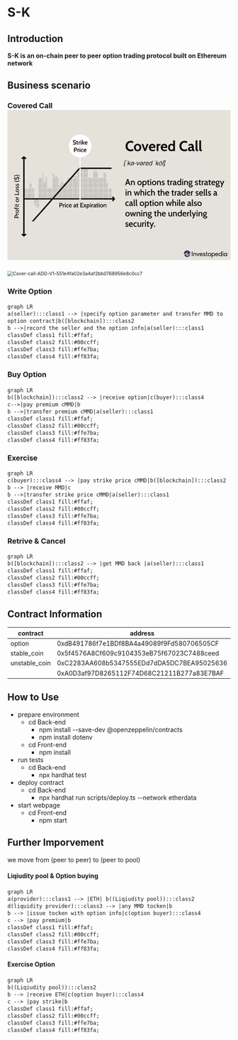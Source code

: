 

# S-K

## Introduction

**S-K is an on-chain peer to peer option trading protocol built on Ethereum network**

## **Business scenario**

### Covered Call![1](Project_information/1.webp)

<img src=".." alt="Cover-call-ADD-V1-551e4fa02e3a4af2bb0768956e8c0cc7" style="zoom:75%;" />

### **Write Option** 

```mermaid
graph LR
a(seller):::class1 --> |specify option parameter and transfer MMD to option contract|b([blockchain]):::class2
b -->|record the seller and the option info|a(seller):::class1
classDef class1 fill:#ffaf;
classDef class2 fill:#00ccff;
classDef class3 fill:#ffe7ba;
classDef class4 fill:#ff83fa;
```

### **Buy Option**

```mermaid
graph LR
b([blockchain]):::class2 --> |receive option|c(buyer):::class4
c-->|pay premium cMMD|b
b -->|transfer premium cMMD|a(seller):::class1
classDef class1 fill:#ffaf;
classDef class2 fill:#00ccff;
classDef class3 fill:#ffe7ba;
classDef class4 fill:#ff83fa;
```

### **Exercise**

```mermaid
graph LR
c(buyer):::class4 --> |pay strike price cMMD|b([blockchain]):::class2
b --> |receive MMD|c
b -->|transfer strike price cMMD|a(seller):::class1
classDef class1 fill:#ffaf;
classDef class2 fill:#00ccff;
classDef class3 fill:#ffe7ba;
classDef class4 fill:#ff83fa;
```

### **Retrive & Cancel**

```mermaid
graph LR
b([blockchain]):::class2 --> |get MMD back |a(seller):::class1
classDef class1 fill:#ffaf;
classDef class2 fill:#00ccff;
classDef class3 fill:#ffe7ba;
classDef class4 fill:#ff83fa;
```

## Contract Information

| contract      | address                                    |
| ------------- | ------------------------------------------ |
| option        | 0xdB491786f7e1BDf8BA4a49089f9Fd580706505CF |
| stable_coin   | 0x5f4576A8Cf609c9104353eB75f67023C7488ceed |
| unstable_coin | 0xC2283AA608b5347555EDd7dDA5DC7BEA95025636 |
|               | 0xA0D3af97D8265112F74D68C21211B277a83E7BAF |

## **How to Use**

- prepare environment
  - cd Back-end
    - npm install --save-dev @openzeppelin/contracts
    - npm install dotenv
  - cd Front-end
    - npm install
- run tests
  - cd Back-end
    - npx hardhat test
- deploy contract
  - cd Back-end
    - npx hardhat run scripts/deploy.ts --network etherdata
- start webpage
  - cd Front-end
    - npm start

## Further Imporvement

we move from (peer to peer) to (peer to pool)

#### Liqiudity pool & Option buying

```mermaid
graph LR
a(provider):::class1 --> |ETH| b((Liqiudity pool)):::class2
d(liquidity provider):::class3 --> |any MMD tocken|b
b --> |issue tocken with option info|c(option buyer):::class4
c --> |pay premium|b
classDef class1 fill:#ffaf;
classDef class2 fill:#00ccff;
classDef class3 fill:#ffe7ba;
classDef class4 fill:#ff83fa;
```

#### Exercise Option

```mermaid
graph LR
b((Liqiudity pool)):::class2
b --> |receive ETH|c(option buyer):::class4
c --> |pay strike|b
classDef class1 fill:#ffaf;
classDef class2 fill:#00ccff;
classDef class3 fill:#ffe7ba;
classDef class4 fill:#ff83fa;
```

